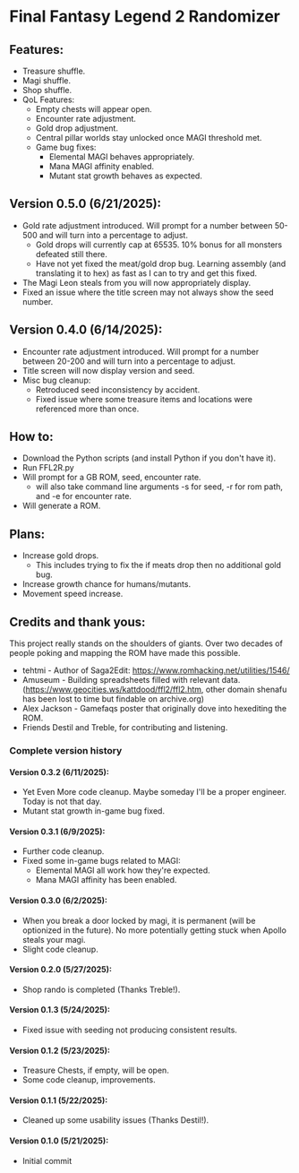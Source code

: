 # Final Fantasy Legend 2 Randomizer

## Features:
- Treasure shuffle.
- Magi shuffle.
- Shop shuffle.
- QoL Features:
  - Empty chests will appear open.
  - Encounter rate adjustment.
  - Gold drop adjustment.
  - Central pillar worlds stay unlocked once MAGI threshold met.
  - Game bug fixes:
    - Elemental MAGI behaves appropriately.
    - Mana MAGI affinity enabled.
    - Mutant stat growth behaves as expected.


## Version 0.5.0 (6/21/2025):
- Gold rate adjustment introduced. Will prompt for a number between 50-500 and will turn into a percentage to adjust.
   - Gold drops will currently cap at 65535. 10% bonus for all monsters defeated still there.
   - Have not yet fixed the meat/gold drop bug. Learning assembly (and translating it to hex) as fast as I can to try and get this fixed.
- The Magi Leon steals from you will now appropriately display.
- Fixed an issue where the title screen may not always show the seed number.

## Version 0.4.0 (6/14/2025):
- Encounter rate adjustment introduced. Will prompt for a number between 20-200 and will turn into a percentage to adjust.
- Title screen will now display version and seed.
- Misc bug cleanup:
  - Retroduced seed inconsistency by accident.
  - Fixed issue where some treasure items and locations were referenced more than once.

## How to:
- Download the Python scripts (and install Python if you don't have it).
- Run FFL2R.py
- Will prompt for a GB ROM, seed, encounter rate.
  - will also take command line arguments -s for seed, -r for rom path, and -e for encounter rate.
- Will generate a ROM.

## Plans:
- Increase gold drops.
  - This includes trying to fix the if meats drop then no additional gold bug.
- Increase growth chance for humans/mutants.
- Movement speed increase.

## Credits and thank yous:
This project really stands on the shoulders of giants. Over two decades of people poking and
mapping the ROM have made this possible.

- tehtmi - Author of Saga2Edit: https://www.romhacking.net/utilities/1546/
- Amuseum - Building spreadsheets filled with relevant data. (https://www.geocities.ws/kattdood/ffl2/ffl2.htm,
  other domain shenafu has been lost to time but findable on archive.org)
- Alex Jackson - Gamefaqs poster that originally dove into hexediting the ROM.
- Friends Destil and Treble, for contributing and listening.

### Complete version history

#### Version 0.3.2 (6/11/2025):
- Yet Even More code cleanup. Maybe someday I'll be a proper engineer. Today is not that day.
- Mutant stat growth in-game bug fixed.

#### Version 0.3.1 (6/9/2025):
- Further code cleanup.
- Fixed some in-game bugs related to MAGI:
  - Elemental MAGI all work how they're expected.
  - Mana MAGI affinity has been enabled.

#### Version 0.3.0 (6/2/2025):
- When you break a door locked by magi, it is permanent (will be optionized in the future). No more potentially getting stuck when Apollo steals your magi.
- Slight code cleanup.

#### Version 0.2.0 (5/27/2025):
- Shop rando is completed (Thanks Treble!).

#### Version 0.1.3 (5/24/2025):
- Fixed issue with seeding not producing consistent results.

#### Version 0.1.2 (5/23/2025):
- Treasure Chests, if empty, will be open.
- Some code cleanup, improvements.

#### Version 0.1.1 (5/22/2025):
- Cleaned up some usability issues (Thanks Destil!).

#### Version 0.1.0 (5/21/2025):
- Initial commit
